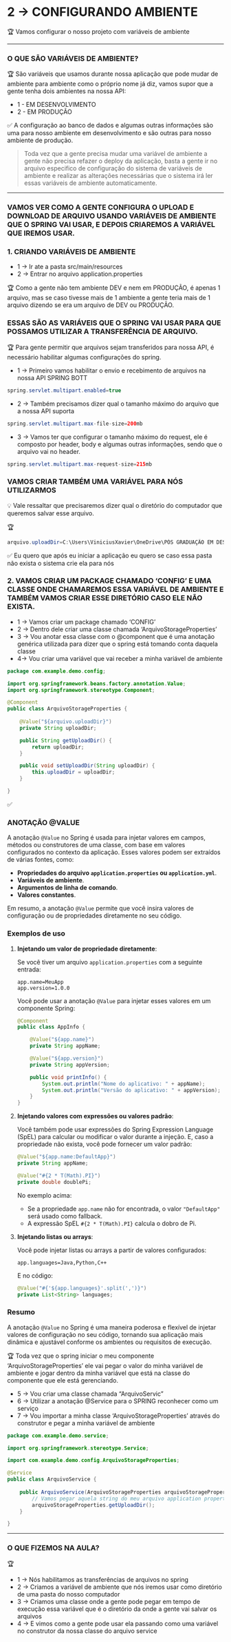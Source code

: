 # 2 → CONFIGURANDO AMBIENTE

🏆 Vamos configurar o nosso projeto com variáveis de ambiente


---

### O QUE SÃO VARIÁVEIS DE AMBIENTE?

🏆 São variáveis que usamos durante nossa aplicação que pode mudar de ambiente para ambiente como o próprio nome já diz, vamos supor que a gente tenha dois ambientes na nossa API:

- 1 - EM DESENVOLVIMENTO
- 2 - EM PRODUÇÃO

✅  A configuração ao banco de dados e algumas outras informações são uma para nosso ambiente em desenvolvimento e são outras para nosso ambiente de produção.


> Toda vez que a gente precisa mudar uma variável de ambiente a gente não precisa refazer o deploy da aplicação, basta a gente ir no arquivo especifico de configuração do sistema de variáveis de ambiente e realizar as alterações necessárias que o sistema irá ler essas variáveis de ambiente automaticamente.
> 

---

### VAMOS VER COMO A GENTE CONFIGURA O UPLOAD E DOWNLOAD DE ARQUIVO USANDO VARIÁVEIS DE AMBIENTE QUE O SPRING VAI USAR, E DEPOIS CRIAREMOS A VARIÁVEL QUE IREMOS USAR.

### 1. CRIANDO VARIÁVEIS DE AMBIENTE

- 1 → Ir ate a pasta src/main/resources
- 2 → Entrar no arquivo application.properties

🏆 Como a gente não tem ambiente DEV e nem em PRODUÇÃO, é apenas 1 arquivo, mas se caso tivesse mais de 1 ambiente a gente teria mais de 1 arquivo dizendo se era um arquivo de DEV ou PRODUÇÃO.


### ESSAS SÃO AS VARIÁVEIS QUE O SPRING VAI USAR PARA QUE POSSAMOS UTILIZAR A TRANSFERÊNCIA DE ARQUIVO.

🏆 Para gente permitir que arquivos sejam transferidos para nossa API, é necessário habilitar algumas configurações do spring.

- 1 → Primeiro vamos habilitar o envio e recebimento de arquivos na nossa API SPRING BOTT

```java
spring.servlet.multipart.enabled=true 
```

- 2 → Também precisamos dizer qual o tamanho máximo do arquivo que a nossa API suporta

```java
spring.servlet.multipart.max-file-size=200mb
```

- 3 → Vamos ter que configurar o tamanho máximo do request, ele é composto por header, body e algumas outras informações, sendo que o arquivo vai no header.

```java
spring.servlet.multipart.max-request-size=215mb
```


### VAMOS CRIAR TAMBÉM UMA VARIÁVEL PARA NÓS UTILIZARMOS

💡 Vale ressaltar que precisaremos dizer qual o diretório do computador que queremos salvar esse arquivo.


🏆

```java
arquivo.uploadDir=C:\Users\ViniciusXavier\OneDrive\PÓS GRADUAÇÃO EM DESENVOLVIMENTO FULL STACK\Módulo 2 - Projeto de estudos - Spring Boot\uploadsAPI
```

✅ Eu quero que após eu iniciar a aplicação eu quero se caso essa pasta não exista o sistema crie ela para nós


### 2. VAMOS CRIAR UM PACKAGE CHAMADO ‘CONFIG’ E UMA CLASSE ONDE CHAMAREMOS ESSA VARIÁVEL DE AMBIENTE E TAMBÉM VAMOS CRIAR ESSE DIRETÓRIO CASO ELE NÃO EXISTA.

- 1 → Vamos criar um package chamado ‘CONFIG’
- 2 → Dentro dele criar uma classe chamada ‘ArquivoStorageProperties’
- 3 → Vou anotar essa classe com o @component que é uma anotação genérica utilizada para dizer que o spring está tomando conta daquela classe
- 4→ Vou criar uma variável que vai receber a minha variável de ambiente

```java
package com.example.demo.config;

import org.springframework.beans.factory.annotation.Value;
import org.springframework.stereotype.Component;

@Component
public class ArquivoStorageProperties {
	
	@Value("${arquivo.uploadDir}")
	private String uploadDir;

	public String getUploadDir() {
		return uploadDir;
	}

	public void setUploadDir(String uploadDir) {
		this.uploadDir = uploadDir;
	}

}
```

✅

### ANOTAÇÃO @VALUE

A anotação `@Value` no Spring é usada para injetar valores em campos, métodos ou construtores de uma classe, com base em valores configurados no contexto da aplicação. Esses valores podem ser extraídos de várias fontes, como:

- **Propriedades do arquivo `application.properties` ou `application.yml`**.
- **Variáveis de ambiente**.
- **Argumentos de linha de comando**.
- **Valores constantes**.

Em resumo, a anotação `@Value` permite que você insira valores de configuração ou de propriedades diretamente no seu código.

### Exemplos de uso

1. **Injetando um valor de propriedade diretamente**:
    
    Se você tiver um arquivo `application.properties` com a seguinte entrada:
    
    ```
    app.name=MeuApp
    app.version=1.0.0
    
    ```
    
    Você pode usar a anotação `@Value` para injetar esses valores em um componente Spring:
    
    ```java
    @Component
    public class AppInfo {
    
        @Value("${app.name}")
        private String appName;
    
        @Value("${app.version}")
        private String appVersion;
    
        public void printInfo() {
            System.out.println("Nome do aplicativo: " + appName);
            System.out.println("Versão do aplicativo: " + appVersion);
        }
    }
    
    ```
    
2. **Injetando valores com expressões ou valores padrão**:
    
    Você também pode usar expressões do Spring Expression Language (SpEL) para calcular ou modificar o valor durante a injeção. E, caso a propriedade não exista, você pode fornecer um valor padrão:
    
    ```java
    @Value("${app.name:DefaultApp}")
    private String appName;
    
    @Value("#{2 * T(Math).PI}")
    private double doublePi;
    
    ```
    
    No exemplo acima:
    
    - Se a propriedade `app.name` não for encontrada, o valor `"DefaultApp"` será usado como fallback.
    - A expressão SpEL `#{2 * T(Math).PI}` calcula o dobro de Pi.
3. **Injetando listas ou arrays**:
    
    Você pode injetar listas ou arrays a partir de valores configurados:
    
    ```
    app.languages=Java,Python,C++
    
    ```
    
    E no código:
    
    ```java
    @Value("#{'${app.languages}'.split(',')}")
    private List<String> languages;
    
    ```
    

### Resumo

A anotação `@Value` no Spring é uma maneira poderosa e flexível de injetar valores de configuração no seu código, tornando sua aplicação mais dinâmica e ajustável conforme os ambientes ou requisitos de execução.


🏆 Toda vez que o spring iniciar o meu componente ‘ArquivoStorageProperties’ ele vai pegar o valor do minha variável de ambiente e jogar dentro da minha variável que está na classe do componente que ele está gerenciando.

- 5 → Vou criar uma classe chamada “ArquivoServic”
- 6 → Utilizar a anotação @Service para o SPRING reconhecer como um serviço
- 7 → Vou importar a minha classe ‘ArquivoStorageProperties’ através do construtor e pegar a minha variável de ambiente

```java
package com.example.demo.service;

import org.springframework.stereotype.Service;

import com.example.demo.config.ArquivoStorageProperties;

@Service
public class ArquivoService {
	
	public ArquivoService(ArquivoStorageProperties arquivoStorageProperties) {
		// Vamos pegar aquela string do meu arquivo application properties
		arquivoStorageProperties.getUploadDir();
	}

}
```

---

### O QUE FIZEMOS NA AULA?

🏆

- 1 → Nós habilitamos as transferências de arquivos no spring
- 2 → Criamos a variável de ambiente que nós iremos usar como diretório de uma pasta do nosso computador
- 3 → Criamos uma classe onde a gente pode pegar em tempo de execução essa variável que é o diretório da onde a gente vai salvar os arquivos
- 4 → E vimos como a gente pode usar ela passando como uma variável no construtor da nossa classe do arquivo service
